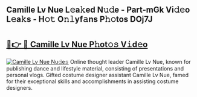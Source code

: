 ## Camille Lv Nue L𝚎a𝚔ed N𝚞𝚍e - Part-mGk Vi𝚍𝚎o L𝚎a𝚔s - H𝚘𝚝 O𝚗𝚕yf𝚊ns P𝚑𝚘tos DOj7J

# <h2><a href="http://kf7rhjp.oniu.top/?m=Camille+Lv+Nue">🔗👉 🔴 Camille Lv Nue P𝚑ot𝚘𝚜 V𝚒d𝚎o</a></h2>

[![Camille Lv Nue Nu𝚍e𝚜](https://i.imgur.com/0qMVB7G.gif)](http://kf7rhjp.oniu.top/?m=Camille+Lv+Nue)
Online thought leader Camille Lv Nue, known for publishing dance and lifestyle material, consisting of presentations and personal vlogs. Gifted costume designer assistant Camille Lv Nue, famed for their exceptional skills and accomplishments in assisting costume designers.  
